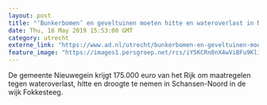 ```yaml
---
layout: post
title: "‘Bunkerbomen’ en geveltuinen moeten hitte en wateroverlast in Nieuwegeinse wijk tegengaan"
date: Thu, 16 May 2019 15:53:00 GMT
category: utrecht
externe_link: "https://www.ad.nl/utrecht/bunkerbomen-en-geveltuinen-moeten-hitte-en-wateroverlast-in-nieuwegeinse-wijk-tegengaan~a10dda97/"
feature_image: "https://images1.persgroep.net/rcs/iY5KCRn0nX4wViBFu9Klim2vO6w/diocontent/129948537/_fitwidth/400/?appId=21791a8992982cd8da851550a453bd7f&quality=0.7"
---
```


De gemeente Nieuwegein krijgt 175.000 euro van het Rijk om maatregelen tegen wateroverlast, hitte en droogte te nemen in Schansen-Noord in de wijk Fokkesteeg.
